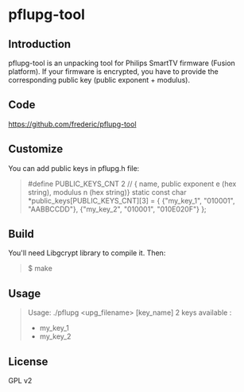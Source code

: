 # pflupg-tool

## Introduction
pflupg-tool is an unpacking tool for Philips SmartTV firmware (Fusion platform). If your firmware is encrypted, you have to provide the corresponding public key (public exponent + modulus).

## Code
https://github.com/frederic/pflupg-tool

## Customize
You can add public keys in pflupg.h file:
> #define PUBLIC_KEYS_CNT 2
> // { name, public exponent e (hex string), modulus n (hex string)}
> static const char *public_keys[PUBLIC_KEYS_CNT][3] = {
>  {"my_key_1", "010001", "AABBCCDD"},
>  {"my_key_2", "010001", "010E020F"}
> };

## Build
You'll need Libgcrypt library to compile it. Then:

> $ make

## Usage
> Usage: ./pflupg <upg_filename> [key_name]
> 2 keys available :
> * my_key_1
> * my_key_2

## License
GPL v2
